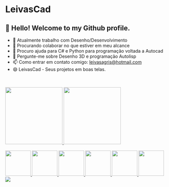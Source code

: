 # LeivasCad
## 👋 Hello! Welcome to my Github profile.

- 🔭 Atualmente trabalho com Desenho/Desenvolvimento
- 👯 Procurando colaborar no que estiver em meu alcance
- 🤔 Procuro ajuda para C# e Python para programação voltada a Autocad
- 💬 Pergunte-me sobre Desenho 3D e programação Autolisp
- 📫 Como entrar em contato comigo: leivasagris@hotmail.com
- 😄 LeivasCad - Seus projetos em boas telas.
<br>
<br>
<div>
<a href="https://github.com/Leivas">
<img height="180em" src="https://github-readme-stats.vercel.app/api/top-langs/?username=Leivas&layout=compact&langs_count=7&theme=dracula"/>
<img height="180em" src="https://github-readme-stats.vercel.app/api?username=Leivas&show_icons=true&theme=dracula&include_all_commits=true&count_private=true"/</div>
  <br>
  <br>
  <div>
    <img src="https://cdn.jsdelivr.net/gh/devicons/devicon/icons/html5/html5-original-wordmark.svg" width="80" height="80"/>
    <img src="https://cdn.jsdelivr.net/gh/devicons/devicon/icons/css3/css3-original-wordmark.svg" width="80" height="80"/>
    <img src="https://cdn.jsdelivr.net/gh/devicons/devicon/icons/javascript/javascript-original.svg" width="80" height="80"/>
    <img src="https://cdn.jsdelivr.net/gh/devicons/devicon/icons/dot-net/dot-net-plain-wordmark.svg" width="80" height="80"/>
    <img src="https://cdn.jsdelivr.net/gh/devicons/devicon/icons/csharp/csharp-original.svg" width="80" height="80"/>    
    <img src="https://cdn.jsdelivr.net/gh/devicons/devicon/icons/git/git-original.svg" width="80" height="80"/>
    <img src="https://raw.githubusercontent.com/devicons/devicon/1119b9f84c0290e0f0b38982099a2bd027a48bf1/icons/python/python-original-wordmark.svg>"
  </div>
          
          
